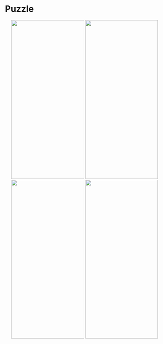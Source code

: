 # Puzzle

<div style="text-align : center">
    <img src="https://user-images.githubusercontent.com/63637706/126283181-78137824-2ac6-47a6-a649-db5e85736af4.gif" width="230" height="500">
    <img src="https://user-images.githubusercontent.com/63637706/126283077-82480a82-4aa3-4636-a325-64809441d31d.gif" width="230" height="500">
</div>

<div style="text-align : center">
    <img src="https://user-images.githubusercontent.com/63637706/126283244-6f4276b0-346b-44b8-9386-10cf66eb789b.gif" width="230" height="500">
    <img src="https://user-images.githubusercontent.com/63637706/126283285-0e8c99ac-f5fe-4353-ac96-5515a165352f.gif" width="230" height="500">
</div>